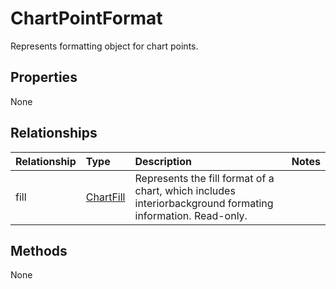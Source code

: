 # ChartPointFormat

Represents formatting object for chart points.

## Properties
None

## Relationships
| Relationship | Type    |Description|Notes |
|:---------------|:--------|:----------|:-----|
|fill|[ChartFill](chartfill.md)|Represents the fill format of a chart, which includes interiorbackground formating information. Read-only.||

## Methods
None

